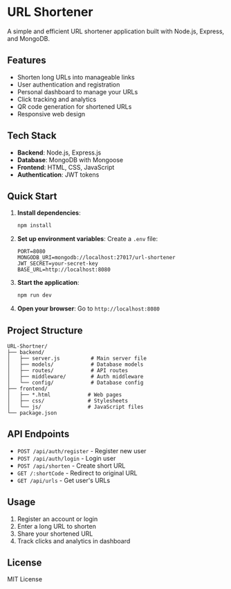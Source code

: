 # URL Shortener

A simple and efficient URL shortener application built with Node.js, Express, and MongoDB.

## Features

- Shorten long URLs into manageable links
- User authentication and registration
- Personal dashboard to manage your URLs
- Click tracking and analytics
- QR code generation for shortened URLs
- Responsive web design

## Tech Stack

- **Backend**: Node.js, Express.js
- **Database**: MongoDB with Mongoose
- **Frontend**: HTML, CSS, JavaScript
- **Authentication**: JWT tokens

## Quick Start

1. **Install dependencies**:

   ```bash
   npm install
   ```

2. **Set up environment variables**:
   Create a `.env` file:

   ```env
   PORT=8080
   MONGODB_URI=mongodb://localhost:27017/url-shortener
   JWT_SECRET=your-secret-key
   BASE_URL=http://localhost:8080
   ```

3. **Start the application**:

   ```bash
   npm run dev
   ```

4. **Open your browser**:
   Go to `http://localhost:8080`

## Project Structure

```
URL-Shortner/
├── backend/
│   ├── server.js          # Main server file
│   ├── models/            # Database models
│   ├── routes/            # API routes
│   ├── middleware/        # Auth middleware
│   └── config/            # Database config
├── frontend/
│   ├── *.html            # Web pages
│   ├── css/              # Stylesheets
│   └── js/               # JavaScript files
└── package.json
```

## API Endpoints

- `POST /api/auth/register` - Register new user
- `POST /api/auth/login` - Login user
- `POST /api/shorten` - Create short URL
- `GET /:shortCode` - Redirect to original URL
- `GET /api/urls` - Get user's URLs

## Usage

1. Register an account or login
2. Enter a long URL to shorten
3. Share your shortened URL
4. Track clicks and analytics in dashboard

## License

MIT License
